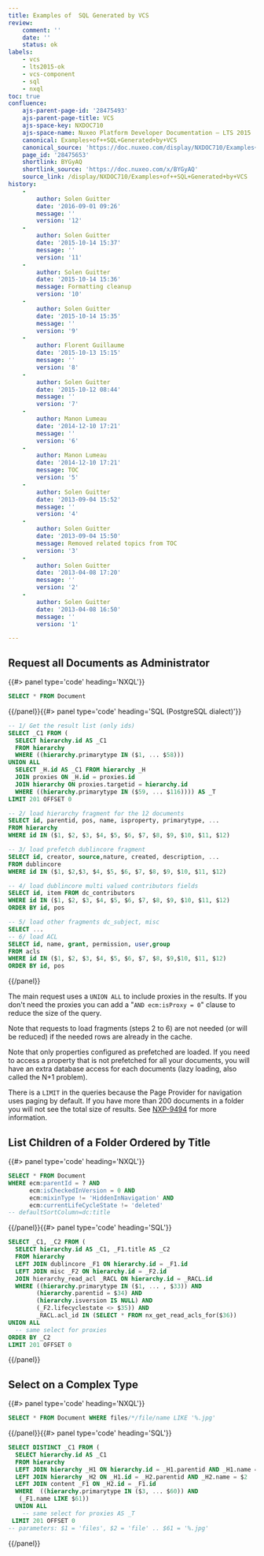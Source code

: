 ```yaml
---
title: Examples of  SQL Generated by VCS
review:
    comment: ''
    date: ''
    status: ok
labels:
    - vcs
    - lts2015-ok
    - vcs-component
    - sql
    - nxql
toc: true
confluence:
    ajs-parent-page-id: '28475493'
    ajs-parent-page-title: VCS
    ajs-space-key: NXDOC710
    ajs-space-name: Nuxeo Platform Developer Documentation — LTS 2015
    canonical: Examples+of++SQL+Generated+by+VCS
    canonical_source: 'https://doc.nuxeo.com/display/NXDOC710/Examples+of++SQL+Generated+by+VCS'
    page_id: '28475653'
    shortlink: BYGyAQ
    shortlink_source: 'https://doc.nuxeo.com/x/BYGyAQ'
    source_link: /display/NXDOC710/Examples+of++SQL+Generated+by+VCS
history:
    - 
        author: Solen Guitter
        date: '2016-09-01 09:26'
        message: ''
        version: '12'
    - 
        author: Solen Guitter
        date: '2015-10-14 15:37'
        message: ''
        version: '11'
    - 
        author: Solen Guitter
        date: '2015-10-14 15:36'
        message: Formatting cleanup
        version: '10'
    - 
        author: Solen Guitter
        date: '2015-10-14 15:35'
        message: ''
        version: '9'
    - 
        author: Florent Guillaume
        date: '2015-10-13 15:15'
        message: ''
        version: '8'
    - 
        author: Solen Guitter
        date: '2015-10-12 08:44'
        message: ''
        version: '7'
    - 
        author: Manon Lumeau
        date: '2014-12-10 17:21'
        message: ''
        version: '6'
    - 
        author: Manon Lumeau
        date: '2014-12-10 17:21'
        message: TOC
        version: '5'
    - 
        author: Solen Guitter
        date: '2013-09-04 15:52'
        message: ''
        version: '4'
    - 
        author: Solen Guitter
        date: '2013-09-04 15:50'
        message: Removed related topics from TOC
        version: '3'
    - 
        author: Solen Guitter
        date: '2013-04-08 17:20'
        message: ''
        version: '2'
    - 
        author: Solen Guitter
        date: '2013-04-08 16:50'
        message: ''
        version: '1'

---
```

## Request all Documents as Administrator

{{#> panel type='code' heading='NXQL'}}

```sql
SELECT * FROM Document
```

{{/panel}}{{#> panel type='code' heading='SQL (PostgreSQL dialect)'}}

```sql
-- 1/ Get the result list (only ids)
SELECT _C1 FROM (
  SELECT hierarchy.id AS _C1 
  FROM hierarchy
  WHERE ((hierarchy.primarytype IN ($1, ... $58)))
UNION ALL 
  SELECT _H.id AS _C1 FROM hierarchy _H 
  JOIN proxies ON _H.id = proxies.id 
  JOIN hierarchy ON proxies.targetid = hierarchy.id 
  WHERE ((hierarchy.primarytype IN ($59, ... $116)))) AS _T 
LIMIT 201 OFFSET 0

-- 2/ load hierarchy fragment for the 12 documents
SELECT id, parentid, pos, name, isproperty, primarytype, ...
FROM hierarchy 
WHERE id IN ($1, $2, $3, $4, $5, $6, $7, $8, $9, $10, $11, $12)

-- 3/ load prefetch dublincore fragment 
SELECT id, creator, source,nature, created, description, ...
FROM dublincore 
WHERE id IN ($1, $2,$3, $4, $5, $6, $7, $8, $9, $10, $11, $12)

-- 4/ load dublincore multi valued contributors fields
SELECT id, item FROM dc_contributors 
WHERE id IN ($1, $2, $3, $4, $5, $6, $7, $8, $9, $10, $11, $12) 
ORDER BY id, pos

-- 5/ load other fragments dc_subject, misc
SELECT ...
-- 6/ load ACL
SELECT id, name, grant, permission, user,group 
FROM acls 
WHERE id IN ($1, $2, $3, $4, $5, $6, $7, $8, $9,$10, $11, $12) 
ORDER BY id, pos
```

{{/panel}}

The main request uses a `UNION ALL` to include proxies in the results. If you don't need the proxies you can add a "`AND ecm:isProxy = 0`" clause to reduce the size of the query.

Note that requests to load fragments (steps 2 to 6) are not needed (or will be reduced) if the needed rows are already in the cache.

Note that only properties configured as&nbsp;prefetched are loaded. If you need to access a property that is not prefetched for all your documents, you will have an extra database access for each documents (lazy loading, also called the N+1 problem).

There is a `LIMIT`&nbsp;in the queries because the Page Provider for navigation uses paging by default. If you have more than 200 documents in a folder you will not see the total size of results. See [NXP-9494](https://jira.nuxeo.com/browse/NXP-9494) for more information.

## List Children of a Folder Ordered by Title

{{#> panel type='code' heading='NXQL'}}

```sql
SELECT * FROM Document 
WHERE ecm:parentId = ? AND 
      ecm:isCheckedInVersion = 0 AND 
      ecm:mixinType != 'HiddenInNavigation' AND
      ecm:currentLifeCycleState != 'deleted'
-- defaultSortColumn=dc:title
```

{{/panel}}{{#> panel type='code' heading='SQL'}}

```sql
SELECT _C1, _C2 FROM (
  SELECT hierarchy.id AS _C1, _F1.title AS _C2 
  FROM hierarchy 
  LEFT JOIN dublincore _F1 ON hierarchy.id = _F1.id 
  LEFT JOIN misc _F2 ON hierarchy.id = _F2.id 
  JOIN hierarchy_read_acl _RACL ON hierarchy.id = _RACL.id 
  WHERE ((hierarchy.primarytype IN ($1, ... , $33)) AND 
        (hierarchy.parentid = $34) AND
        (hierarchy.isversion IS NULL) AND 
        (_F2.lifecyclestate <> $35)) AND 
        _RACL.acl_id IN (SELECT * FROM nx_get_read_acls_for($36)) 
UNION ALL 
  -- same select for proxies
ORDER BY _C2
LIMIT 201 OFFSET 0
```

{{/panel}}

## Select on a Complex Type

{{#> panel type='code' heading='NXQL'}}

```sql
SELECT * FROM Document WHERE files/*/file/name LIKE '%.jpg'
```

{{/panel}}{{#> panel type='code' heading='SQL'}}

```sql
SELECT DISTINCT _C1 FROM (
  SELECT hierarchy.id AS _C1 
  FROM hierarchy 
  LEFT JOIN hierarchy _H1 ON hierarchy.id = _H1.parentid AND _H1.name = $1 
  LEFT JOIN hierarchy _H2 ON _H1.id = _H2.parentid AND _H2.name = $2 
  LEFT JOIN content _F1 ON _H2.id = _F1.id 
  WHERE  ((hierarchy.primarytype IN ($3, ... $60)) AND 
   (_F1.name LIKE $61)) 
  UNION ALL 
    -- same select for proxies AS _T 
 LIMIT 201 OFFSET 0
-- parameters: $1 = 'files', $2 = 'file' .. $61 = '%.jpg'
```

{{/panel}}